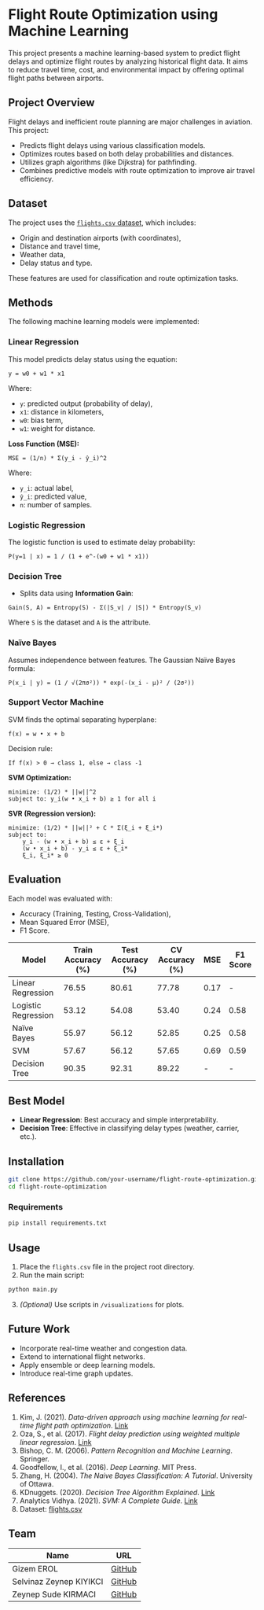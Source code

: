 # Flight Route Optimization using Machine Learning

This project presents a machine learning-based system to predict flight delays and optimize flight routes by analyzing historical flight data. It aims to reduce travel time, cost, and environmental impact by offering optimal flight paths between airports.

## Project Overview

Flight delays and inefficient route planning are major challenges in aviation. This project:
- Predicts flight delays using various classification models.
- Optimizes routes based on both delay probabilities and distances.
- Utilizes graph algorithms (like Dijkstra) for pathfinding.
- Combines predictive models with route optimization to improve air travel efficiency.

## Dataset

The project uses the [`flights.csv` dataset](https://github.com/mdrilwan/datasets/blob/master/flights.csv), which includes:
- Origin and destination airports (with coordinates),
- Distance and travel time,
- Weather data,
- Delay status and type.

These features are used for classification and route optimization tasks.

## Methods

The following machine learning models were implemented:

### Linear Regression

This model predicts delay status using the equation:

```
y = w0 + w1 * x1
```

Where:
- `y`: predicted output (probability of delay),
- `x1`: distance in kilometers,
- `w0`: bias term,
- `w1`: weight for distance.

**Loss Function (MSE):**

```
MSE = (1/n) * Σ(y_i - ŷ_i)^2
```

Where:
- `y_i`: actual label,
- `ŷ_i`: predicted value,
- `n`: number of samples.

### Logistic Regression

The logistic function is used to estimate delay probability:

```
P(y=1 | x) = 1 / (1 + e^-(w0 + w1 * x1))
```

### Decision Tree

- Splits data using **Information Gain**:
  
```
Gain(S, A) = Entropy(S) - Σ(|S_v| / |S|) * Entropy(S_v)
```

Where `S` is the dataset and `A` is the attribute.

### Naïve Bayes

Assumes independence between features. The Gaussian Naïve Bayes formula:

```
P(x_i | y) = (1 / √(2πσ²)) * exp(-(x_i - μ)² / (2σ²))
```

### Support Vector Machine

SVM finds the optimal separating hyperplane:

```
f(x) = w • x + b
```

Decision rule:

```
If f(x) > 0 → class 1, else → class -1
```

**SVM Optimization:**

```
minimize: (1/2) * ||w||^2
subject to: y_i(w • x_i + b) ≥ 1 for all i
```

**SVR (Regression version):**

```
minimize: (1/2) * ||w||² + C * Σ(ξ_i + ξ_i*)
subject to:
    y_i - (w • x_i + b) ≤ ε + ξ_i
    (w • x_i + b) - y_i ≤ ε + ξ_i*
    ξ_i, ξ_i* ≥ 0
```

## Evaluation

Each model was evaluated with:
- Accuracy (Training, Testing, Cross-Validation),
- Mean Squared Error (MSE),
- F1 Score.

| Model             | Train Accuracy (%) | Test Accuracy (%) | CV Accuracy (%) | MSE  | F1 Score |
|------------------|--------------------|--------------------|------------------|------|----------|
| Linear Regression| 76.55              | 80.61              | 77.78            | 0.17 | -        |
| Logistic Regression| 53.12            | 54.08              | 53.40            | 0.24 | 0.58     |
| Naïve Bayes      | 55.97              | 56.12              | 52.85            | 0.25 | 0.58     |
| SVM              | 57.67              | 56.12              | 57.65            | 0.69 | 0.59     |
| Decision Tree    | 90.35              | 92.31              | 89.22            | -    | -        |

## Best Model

- **Linear Regression**: Best accuracy and simple interpretability.
- **Decision Tree**: Effective in classifying delay types (weather, carrier, etc.).

## Installation

```bash
git clone https://github.com/your-username/flight-route-optimization.git
cd flight-route-optimization
```

### Requirements

```bash
pip install requirements.txt
```

## Usage

1. Place the `flights.csv` file in the project root directory.
2. Run the main script:

```bash
python main.py
```

3. *(Optional)* Use scripts in `/visualizations` for plots.

## Future Work

- Incorporate real-time weather and congestion data.
- Extend to international flight networks.
- Apply ensemble or deep learning models.
- Introduce real-time graph updates.

## References

1. Kim, J. (2021). *Data-driven approach using machine learning for real-time flight path optimization*. [Link](https://repository.gatech.edu/entities/publication/7b9a5aa7-e51c-4b67-bde1-78d3e9a4ad0d)
2. Oza, S., et al. (2017). *Flight delay prediction using weighted multiple linear regression*. [Link](https://www.ijecs.in/index.php/ijecs/article/view/1764)
3. Bishop, C. M. (2006). *Pattern Recognition and Machine Learning*. Springer.
4. Goodfellow, I., et al. (2016). *Deep Learning*. MIT Press.
5. Zhang, H. (2004). *The Naive Bayes Classification: A Tutorial*. University of Ottawa.
6. KDnuggets. (2020). *Decision Tree Algorithm Explained*. [Link](https://www.kdnuggets.com/2020/01/decision-tree-algorithm-explained.html)
7. Analytics Vidhya. (2021). *SVM: A Complete Guide*. [Link](https://www.analyticsvidhya.com/blog/2021/10/support-vector-machinessvm-a-complete-guide-for-beginners/)
8. Dataset: [flights.csv](https://github.com/mdrilwan/datasets/blob/master/flights.csv)

## Team
| Name | URL |
|------|------|
|Gizem EROL| [GitHub](https://github.com/Gizemexe)|
|Selvinaz Zeynep KIYIKCI| [GitHub](https://github.com/selvikiyikci)|
|Zeynep Sude KIRMACI| [GitHub](https://github.com/zeynepkrmc)|


